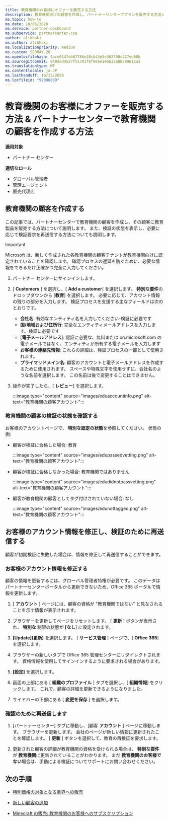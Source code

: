 ```yaml
---
title: 教育機関のお客様にオファーを販売する方法
description: 教育機関向けの顧客を作成し、パートナーセンターでプランを販売する方法について説明します。
ms.topic: how-to
ms.date: 10/06/2020
ms.service: partner-dashboard
ms.subservice: partnercenter-csp
author: alikhaki
ms.author: alikhaki
ms.localizationpriority: medium
ms.custom: SEOMAY.20
ms.openlocfilehash: 4ace0147eb87786e38cb43e5e362790c227ed08b
ms.sourcegitcommit: 940dad4527f51781f6f966e196b3aa08389613a2
ms.translationtype: MT
ms.contentlocale: ja-JP
ms.lasthandoff: 10/13/2020
ms.locfileid: "92006839"
---
```

# <a name="how-to-sell-offers-to-education-customers--how-to-create-an-education-customer-in-partner-center"></a>教育機関のお客様にオファーを販売する方法 & パートナーセンターで教育機関の顧客を作成する方法

**適用対象**

- パートナー センター

**適切なロール**

- グローバル管理者
- 管理エージェント
- 販売代理店

## <a name="create-an-education-customer"></a>教育機関の顧客を作成する

この記事では、パートナーセンターで教育機関の顧客を作成し、その顧客に教育製品を販売する方法について説明します。 また、検証の状態を表示し、必要に応じて検証要求を再送信する方法についても説明します。

> [!IMPORTANT]
> Microsoft は、新しく作成された各教育機関の顧客テナントが教育機関向けに認定されていることを確認します。  確認プロセスの遅延を防ぐために、必要な情報をできるだけ正確かつ完全に入力してください。

1. パートナー センターにサインインします。

2. [ **Customers** ] を選択し、[ **Add a customer**] を選択します。 **特別な要件**のドロップダウンから [**教育**] を選択します。  必要に応じて、アカウント情報の残りの部分を入力します。  検証プロセスを支援する主なフィールドは次のとおりです。

   - **会社名**: 有効なエンティティ名を入力してください-検証に必要です
   - **国/地域および住所行**: 完全なエンティティメールアドレスを入力します。検証に必要です
   - [**電子メールアドレス**]: 認証に必要な、無料または on.microsoft.com の電子メールではなく、エンティティが所有する電子メールを入力します
   - **お客様の連絡先情報**: これらの詳細は、検証プロセスの一部として使用されます。
   - **プライマリドメイン名**: 顧客のアカウントと電子メールアドレスを作成するために使用されます。  スペースや特殊文字を使用せずに、会社名のような名前を選択します。  この名前は後で変更することはできません。

3. 操作が完了したら、[ **レビュー**] を選択します。

   :::image type="content" source="images/eduaccountinfo.png" alt-text="教育機関の顧客アカウント":::

### <a name="confirm-your-education-customers-verification-status"></a>教育機関の顧客の検証の状態を確認する

お客様のアカウントページで、 **特別な認定の状態**を参照してください。
状態の例:

- 顧客が検証に合格した場合: 教育

   :::image type="content" source="images/edupassedvetting.png" alt-text="教育機関の顧客アカウント":::

- 顧客が検証に合格しなかった場合: 教育機関ではありません

   :::image type="content" source="images/edudidnotpassvetting.png" alt-text="教育機関の顧客アカウント":::

- 顧客が教育機関の顧客としてタグ付けされていない場合: なし

   :::image type="content" source="images/edunottagged.png" alt-text="教育機関の顧客アカウント":::

## <a name="correct-the-customer-account-info-and-resubmit-for-verification"></a>お客様のアカウント情報を修正し、検証のために再送信する

顧客が初期検証に失敗した場合は、情報を修正して再送信することができます。

### <a name="correct-the-customer-account-information"></a>お客様のアカウント情報を修正する

顧客の情報を更新するには、グローバル管理者特権が必要です。 このデータはパートナーセンターポータルから更新できないため、Office 365 ポータルで情報を更新します。

1. [ **アカウント** ] ページには、顧客の資格が "教育機関ではない" と見なされることを示す情報が表示されます。

2. ブラウザーを更新してページをリセットします。 [ **更新** ] ボタンが表示され、 **特別な** 制限の状態が **[なし**] に設定されます。

3. **[Update]\(更新\)** を選択します。 [ **サービス管理** ] ページで、[ **Office 365**] を選択します。

4. ブラウザーの新しいタブで Office 365 管理センターにリダイレクトされます。 資格情報を使用してサインインするように要求される場合があります。

5. **[設定]** を選択します。

6. 画面の上部にある [ **組織のプロファイル** ] タブを選択し、[ **組織情報**] をクリックします。 これで、顧客の詳細を更新できるようになりました。

7. サイドバーの下部にある [ **変更を保存** ] を選択します。  

### <a name="resubmit-for-verification"></a>確認のために再送信します

1. [パートナーセンター] タブに移動し、[顧客 **アカウント** ] ページに移動します。 ブラウザーを更新します。 会社のページが新しい情報に更新されたことを確認します。 [ **更新** ] ボタンを選択して、教育の再検証を要求します。

2. 更新された顧客の詳細が教育機関の資格を受けられる場合は、 **特別な要件** が **教育機関**に更新されていることがわかります。 まだ **教育機関のお客様でない**場合は、手動による検証についてサポートにお問い合わせください。

## <a name="next-steps"></a>次の手順

- [特別価格の対象となる業界への販売](get-special-pricing-for-offers.md)

- [新しい顧客の追加](add-a-new-customer.md)

- [Minecraft の販売: 教育機関のお客様へのサブスクリプション](minecraft-subscriptions.md)

